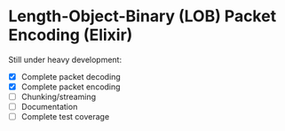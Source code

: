 # Length-Object-Binary (LOB) Packet Encoding (Elixir)

Still under heavy development:

* [x] Complete packet decoding
* [x] Complete packet encoding
* [ ] Chunking/streaming
* [ ] Documentation
* [ ] Complete test coverage
